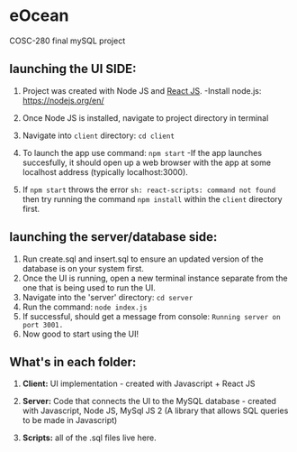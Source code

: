 # eOcean

COSC-280 final mySQL project

## launching the UI SIDE:

1. Project was created with Node JS and [React JS](https://reactjs.org/docs/create-a-new-react-app.html).
   -Install node.js: https://nodejs.org/en/

2. Once Node JS is installed, navigate to project directory in terminal

3. Navigate into `client` directory:
   `cd client`

4. To launch the app use command: `npm start`
   -If the app launches succesfully, it should open up a web browser with the app at some localhost address (typically localhost:3000).

5. If `npm start` throws the error `sh: react-scripts: command not found` then try running the command `npm install` within the `client` directory first.

## launching the server/database side:

1. Run create.sql and insert.sql to ensure an updated version of the database is on your system first.
2. Once the UI is running, open a new terminal instance separate from the one that is being used to run the UI.
3. Navigate into the 'server' directory: `cd server`
4. Run the command: `node index.js`
5. If successful, should get a message from console: `Running server on port 3001.`
6. Now good to start using the UI!

## What's in each folder:

1. **Client:** UI implementation - created with Javascript + React JS

2. **Server:** Code that connects the UI to the MySQL database - created with Javascript, Node JS, MySql JS 2 (A library that allows SQL queries to be made in Javascript)

3. **Scripts:** all of the .sql files live here.
